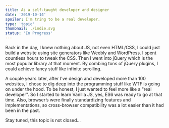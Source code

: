 ```yaml
---
title: As a self-taught developer and designer
date: '2019-10-14'
spoiler: I'm tring to be a real developer.
type: 'topic'
thumbnail: ./indie.svg
status: 'In Progress'
---
```


Back in the day, I knew nothing about JS, not even HTML/CSS, I could just build a website using site generators like Weebly and WordPress. I spent countless hours to tweak the CSS. Then I went into jQuery which is the most popular library at that moment. By combing tons of jQuery plugins, I could achieve fancy stuff like infinite scrolling.

A couple years later, after I've design and developed more than 100 websites, I chose to dig deep into the programming stuff like WTF is going on under the hood. To be honest, I just wanted to feel more like a "real developer". So I started to learn Vanilla JS, yes, ES6 was ready to go at that time. Also, browser’s were finally standardizing features and implementations, so cross-browser compatibility was a lot easier than it had been in the past.

Stay tuned, this topic is not closed...